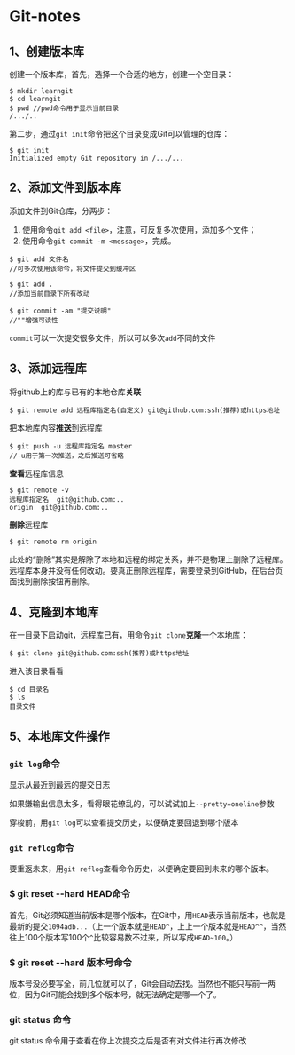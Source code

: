 # Git-notes

## 1、创建版本库

创建一个版本库，首先，选择一个合适的地方，创建一个空目录：

```
$ mkdir learngit
$ cd learngit
$ pwd //pwd命令用于显示当前目录
/.../..
```

第二步，通过`git init`命令把这个目录变成Git可以管理的仓库：

```
$ git init
Initialized empty Git repository in /.../...
```

## 2、添加文件到版本库

添加文件到Git仓库，分两步：

1. 使用命令`git add <file>`，注意，可反复多次使用，添加多个文件；
2. 使用命令`git commit -m <message>`，完成。

```
$ git add 文件名
//可多次使用该命令，将文件提交到缓冲区

$ git add .
//添加当前目录下所有改动

$ git commit -am "提交说明"
//""增强可读性
```

`commit`可以一次提交很多文件，所以可以多次`add`不同的文件

## 3、添加远程库

将github上的库与已有的本地仓库**关联**

```
$ git remote add 远程库指定名(自定义) git@github.com:ssh(推荐)或https地址
```

把本地库内容**推送**到远程库

```
$ git push -u 远程库指定名 master
//-u用于第一次推送，之后推送可省略
```

**查看**远程库信息

```
$ git remote -v
远程库指定名  git@github.com:..
origin  git@github.com:..
```

**删除**远程库

```
$ git remote rm origin
```

此处的“删除”其实是解除了本地和远程的绑定关系，并不是物理上删除了远程库。远程库本身并没有任何改动。要真正删除远程库，需要登录到GitHub，在后台页面找到删除按钮再删除。

## 4、克隆到本地库

在一目录下启动git，远程库已有，用命令`git clone`**克隆**一个本地库：

```
$ git clone git@github.com:ssh(推荐)或https地址
```

进入该目录看看

```
$ cd 目录名
$ ls
目录文件
```

## 5、本地库文件操作

### `git log`命令

显示从最近到最远的提交日志

如果嫌输出信息太多，看得眼花缭乱的，可以试试加上`--pretty=oneline`参数

穿梭前，用`git log`可以查看提交历史，以便确定要回退到哪个版本

### `git reflog`命令

要重返未来，用`git reflog`查看命令历史，以便确定要回到未来的哪个版本。

### $ git reset --hard HEAD命令

首先，Git必须知道当前版本是哪个版本，在Git中，用`HEAD`表示当前版本，也就是最新的提交`1094adb...`（上一个版本就是`HEAD^`，上上一个版本就是`HEAD^^`，当然往上100个版本写100个`^`比较容易数不过来，所以写成`HEAD~100`。）

### $ git reset --hard 版本号命令

版本号没必要写全，前几位就可以了，Git会自动去找。当然也不能只写前一两位，因为Git可能会找到多个版本号，就无法确定是哪一个了。

### git status 命令

git status 命令用于查看在你上次提交之后是否有对文件进行再次修改

